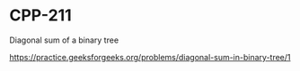 # CPP-211
Diagonal sum of a binary tree




https://practice.geeksforgeeks.org/problems/diagonal-sum-in-binary-tree/1
